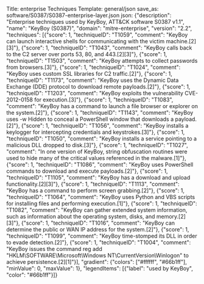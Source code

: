Title: enterprise Techniques
Template: general/json
save_as: software/S0387/S0387-enterprise-layer.json
json: {"description": "Enterprise techniques used by KeyBoy, ATT&CK software S0387 v1.1", "name": "KeyBoy (S0387)", "domain": "mitre-enterprise", "version": "2.2", "techniques": [{"score": 1, "techniqueID": "T1059", "comment": "KeyBoy can launch interactive shells for communicating with the victim machine.[2][3]"}, {"score": 1, "techniqueID": "T1043", "comment": "KeyBoy calls back to the C2 server over ports 53, 80, and 443.[2][3]"}, {"score": 1, "techniqueID": "T1503", "comment": "KeyBoy attempts to collect passwords from browsers.[3]"}, {"score": 1, "techniqueID": "T1024", "comment": "KeyBoy uses custom SSL libraries for C2 traffic.[2]"}, {"score": 1, "techniqueID": "T1173", "comment": "KeyBoy uses the Dynamic Data Exchange (DDE) protocol to download remote payloads.[2]"}, {"score": 1, "techniqueID": "T1203", "comment": "KeyBoy exploits the vulnerability CVE-2012-0158 for execution.[3]"}, {"score": 1, "techniqueID": "T1083", "comment": "KeyBoy has a command to launch a file browser or explorer on the system.[2]"}, {"score": 1, "techniqueID": "T1143", "comment": "KeyBoy uses -w Hidden to conceal a PowerShell window that downloads a payload.[2]"}, {"score": 1, "techniqueID": "T1056", "comment": "KeyBoy installs a keylogger for intercepting credentials and keystrokes.[3]"}, {"score": 1, "techniqueID": "T1050", "comment": "KeyBoy installs a service pointing to a malicious DLL dropped to disk.[3]"}, {"score": 1, "techniqueID": "T1027", "comment": "In one version of KeyBoy, string obfuscation routines were used to hide many of the critical values referenced in the malware.[1]"}, {"score": 1, "techniqueID": "T1086", "comment": "KeyBoy uses PowerShell commands to download and execute payloads.[2]"}, {"score": 1, "techniqueID": "T1105", "comment": "KeyBoy has a download and upload functionality.[2][3]"}, {"score": 1, "techniqueID": "T1113", "comment": "KeyBoy has a command to perform screen grabbing.[2]"}, {"score": 1, "techniqueID": "T1064", "comment": "KeyBoy uses Python and VBS scripts for installing files and performing execution.[1]"}, {"score": 1, "techniqueID": "T1082", "comment": "KeyBoy can gather extended system information, such as information about the operating system, disks, and memory.[2][3]"}, {"score": 1, "techniqueID": "T1016", "comment": "KeyBoy can determine the public or WAN IP address for the system.[2]"}, {"score": 1, "techniqueID": "T1099", "comment": "KeyBoy time-stomped its DLL in order to evade detection.[2]"}, {"score": 1, "techniqueID": "T1004", "comment": "KeyBoy issues the command reg add \"HKLM\\SOFTWARE\\Microsoft\\Windows NT\\CurrentVersion\\Winlogon\" to achieve persistence.[2][1]"}], "gradient": {"colors": ["#ffffff", "#66b1ff"], "minValue": 0, "maxValue": 1}, "legendItems": [{"label": "used by KeyBoy", "color": "#66b1ff"}]}